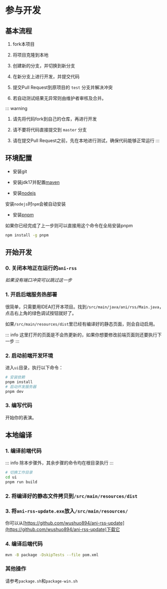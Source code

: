 # 参与开发

## 基本流程

1. fork本项目

2. 将项目克隆到本地

3. 创建新的分支，并切换到新分支

4. 在新分支上进行开发，并提交代码

5. 提交Pull Request到原项目的 `test` 分支并解决冲突

6. 若自动测试结果无异常则由维护者审核及合并。


::: warning
1. 请先将代码fork到自己的仓库，再进行开发

2. 请不要将代码直接提交到 `master` 分支

3. 请在提交Pull Request之前，先在本地进行测试，确保代码能够正常运行
:::

## 环境配置

- 安装git

- 安装jdk17并配置[maven](https://maven.apache.org/download.cgi)

- 安装[nodejs](https://nodejs.org/zh-cn)

安装`nodejs`时`npm`会被自动安装

- 安装[pnpm](https://pnpm.io/zh/installation)

如果你已经完成了上一步则可以直接用这个命令在全局安装pnpm

```bash
npm install -g pnpm
```

## 开始开发

### 0. 关闭本地正在运行的`ani-rss`

*如果没有端口冲突可以跳过这一步*

### 1. 开启后端服务热部署

很简单，只需要用IDEA打开本项目。找到`/src/main/java/ani/rss/Main.java`，点击右上角的绿色调试按钮就好了。

如果`/src/main/resources/dist`里已经有编译好的静态页面，则会自动启用。

::: info
这里打开的页面是不会热更新的，如果你想要修改前端页面则还要执行下一步
:::

### 2. 启动前端开发环境

进入`ui`目录，执行以下命令：

```bash
# 安装依赖
pnpm install
# 启动开发服务器
pnpm dev
```

### 3. 编写代码

开始你的表演。

## 本地编译

### 1. 编译前端代码

::: info
除本步骤外，其余步骤的命令均在根目录执行
:::

```bash
# 切换工作目录
cd ui
pnpm run build
```

### 2. 将编译好的静态文件拷贝到`/src/main/resources/dist`

### 3. 将`ani-rss-update.exe`放入`/src/main/resources/`

你可以从[https://github.com/wushuo894/ani-rss-update](https://github.com/wushuo894/ani-rss-update)下载它

### 4. 编译后端代码

```bash
mvn -B package -DskipTests --file pom.xml
```

### 其他操作

请参考`package.sh`和`package-win.sh`
